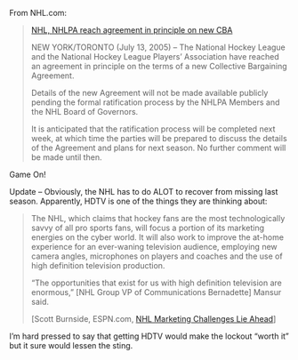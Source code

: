 From NHL.com:

> [NHL, NHLPA reach agreement in principle on new
> CBA](http://www.nhl.com/news/2005/07/230330.html)
>
> NEW YORK/TORONTO (July 13, 2005) – The National Hockey League and the
> National Hockey League Players’ Association have reached an agreement
> in principle on the terms of a new Collective Bargaining Agreement.
>
> Details of the new Agreement will not be made available publicly
> pending the formal ratification process by the NHLPA Members and the
> NHL Board of Governors.
>
> It is anticipated that the ratification process will be completed next
> week, at which time the parties will be prepared to discuss the
> details of the Agreement and plans for next season. No further comment
> will be made until then.

Game On!

Update – Obviously, the NHL has to do ALOT to recover from missing last
season. Apparently, HDTV is one of the things they are thinking about:

> The NHL, which claims that hockey fans are the most technologically
> savvy of all pro sports fans, will focus a portion of its marketing
> energies on the cyber world. It will also work to improve the at-home
> experience for an ever-waning television audience, employing new
> camera angles, microphones on players and coaches and the use of high
> definition television production.
>
> “The opportunities that exist for us with high definition television
> are enormous,” [NHL Group VP of Communications Bernadette] Mansur
> said.
>
> [Scott Burnside, ESPN.com, [NHL Marketing Challenges Lie
> Ahead](http://sports.espn.go.com/nhl/columns/story?id=2092096&num=0)]

I’m hard pressed to say that getting HDTV would make the lockout “worth
it” but it sure would lessen the sting.
